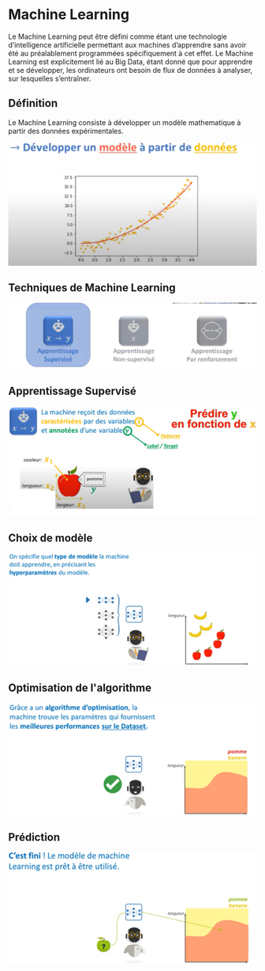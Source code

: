 # Machine Learning
Le Machine Learning peut être défini comme étant une technologie d’intelligence artificielle permettant aux machines d’apprendre sans avoir été au préalablement programmées spécifiquement à cet effet. Le Machine Learning est explicitement lié au Big Data, étant donné que pour apprendre et se développer, les ordinateurs ont besoin de flux de données à analyser, sur lesquelles s’entraîner.

## Définition
Le Machine Learning consiste à développer un modèle mathematique à partir des données expérimentales.

![image 1](images/1.png)

## Techniques de Machine Learning

![image 2](images/2.png)

## Apprentissage Supervisé

![image 3](images/3.png)

## Choix de modèle

![image 4](images/4.png)

## Optimisation de l'algorithme

![image 5](images/5.png)

## Prédiction

![image 6](images/6.png)